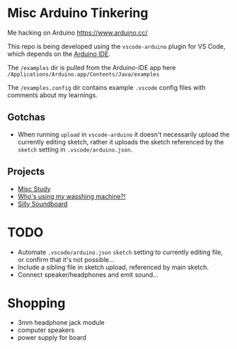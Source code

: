# Misc Arduino Tinkering

Me hacking on Arduino https://www.arduino.cc/

This repo is being developed using the `vscode-arduino` plugin for VS Code, which depends on the [Arduino IDE](https://www.arduino.cc/en/Main/Software).

The `/examples` dir is pulled from the Arduino-IDE app here `/Applications/Arduino.app/Contents/Java/examples`

The `/examples.config` dir contains example `.vscode` config files with comments about my learnings.

## Gotchas

* When running `upload` in `vscode-arduino` it doesn't necessarily upload the currently editing sketch, rather it uploads the sketch referenced by the `sketch` setting in `.vscode/arduino.json`.


## Projects

* [Misc Study]()
* [Who's using my wasshing machine?!](./projects/whos-using-my-washing-machine.md)
* [Silly Soundboard](./projects/silly-soundboard.md)


# TODO

* Automate `.vscode/arduino.json` `sketch` setting to currently editing file, or confirm that it's not possible...
* Include a sibling file in sketch upload, referenced by main sketch.
* Connect speaker/headphones and emit sound...

# Shopping

* 3mm headphone jack module
* computer speakers
* power supply for board